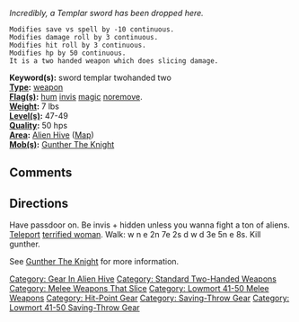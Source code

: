 *Incredibly, a Templar sword has been dropped here.*

`Modifies save vs spell by -10 continuous.`  
`Modifies damage roll by 3 continuous.`  
`Modifies hit roll by 3 continuous.`  
`Modifies hp by 50 continuous.`  
`It is a two handed weapon which does slicing damage.`

**Keyword(s):** sword templar twohanded two  
**[Type](:Category:_Object_Types.md "wikilink"):**
[weapon](:Category:_Melee_Weapons.md "wikilink")  
**[Flag(s)](:Category:_Object_Flags.md "wikilink"):**
[hum](Hum_Flag.md "wikilink") [invis](Invis_Flag.md "wikilink")
[magic](Magic_Flag.md "wikilink")
[noremove](NoRemove_Flag.md "wikilink").  
**[Weight](Object_Weight.md "wikilink"):** 7 lbs  
**[Level(s)](Object_Level.md "wikilink"):** 47-49  
**[Quality](Object_Quality.md "wikilink"):** 50 hps  
**[Area](:Category:_Areas.md "wikilink"):** [Alien
Hive](:Category:_Alien_Hive.md "wikilink")
([Map](Alien_Hive_Map.md "wikilink"))  
**[Mob(s)](:Category:_Mobs.md "wikilink"):** [Gunther The
Knight](Gunther_The_Knight "wikilink")  

## Comments

## Directions

Have passdoor on. Be invis + hidden unless you wanna fight a ton of
aliens.  
[Teleport](Teleport "wikilink") [terrified
woman](Terrified_Woman.md "wikilink"). Walk: w n e 2n 7e 2s d w d 3e 5n
e 8s. Kill gunther.

See [Gunther The Knight](Gunther_The_Knight "wikilink") for more
information.

[Category: Gear In Alien Hive](Category:_Gear_In_Alien_Hive "wikilink")
[Category: Standard Two-Handed
Weapons](Category:_Standard_Two-Handed_Weapons "wikilink") [Category:
Melee Weapons That Slice](Category:_Melee_Weapons_That_Slice "wikilink")
[Category: Lowmort 41-50 Melee
Weapons](Category:_Lowmort_41-50_Melee_Weapons "wikilink") [Category:
Hit-Point Gear](Category:_Hit-Point_Gear "wikilink") [Category:
Saving-Throw Gear](Category:_Saving-Throw_Gear "wikilink") [Category:
Lowmort 41-50 Saving-Throw
Gear](Category:_Lowmort_41-50_Saving-Throw_Gear "wikilink")
